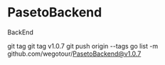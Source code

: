# PasetoBackend
BackEnd

git tag
git tag v1.0.7
git push origin --tags
go list -m github.com/wegotour/PasetoBackend@v1.0.7